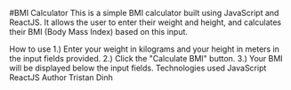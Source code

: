 #BMI Calculator
This is a simple BMI calculator built using JavaScript and ReactJS. It allows the user to enter their weight and height, and calculates their BMI (Body Mass Index) based on this input.

How to use
1.) Enter your weight in kilograms and your height in meters in the input fields provided.
2.) Click the "Calculate BMI" button.
3.) Your BMI will be displayed below the input fields.
Technologies used
JavaScript
ReactJS
Author
Tristan Dinh
